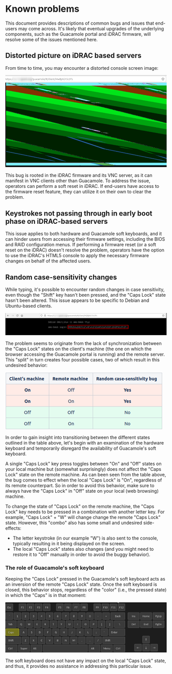 # Known problems

This document provides descriptions of common bugs and issues that end-users may come across. It's likely that eventual upgrades of the underlying components, such as the Guacamole portal and iDRAC firmware, will resolve some of the issues mentioned here.


## Distorted picture on iDRAC based servers

From time to time, you may encounter a distorted console screen image:

![distorted-screen.png](/bugs/distorted-screen.png)

This bug is rooted in the iDRAC firmware and its VNC server, as it can manifest in VNC clients other than Guacamole. To address the issue, operators can perform a soft reset in iDRAC. If end-users have access to the firmware reset feature, they can utilize it on their own to clear the problem.

## Keystrokes not passing through in early boot phase on iDRAC-based servers

This issue applies to both hardware and Guacamole soft keyboards, and it can hinder users from accessing their firmware settings, including the BIOS and RAID configuration menus. If performing a firmware reset (or a soft reset on the iDRAC) doesn't resolve the problem, operators have the option to use the iDRAC's HTML5 console to apply the necessary firmware changes on behalf of the affected users.

## Random case-sensitivity changes

While typing, it's possible to encounter random changes in case sensitivity, even though the "Shift" key hasn't been pressed, and the "Caps Lock" state hasn't been altered. This issue appears to be specific to Debian and Ubuntu-based clients.

![random-caps-locking.png](/bugs/random-caps-locking.png)

The problem seems to originate from the lack of synchronization between the "Caps Lock" states on the client's machine (the one on which the browser accessing the Guacamole portal is running) and the remote server. This "split" in turn creates four possible cases, two of which result in this undesired behavior:

![caps-states.png](/bugs/caps-states.png)

In order to gain insight into transitioning between the different states outlined in the table above, let's begin with an examination of the hardware keyboard and temporarily disregard the availability of Guacamole's soft keyboard.

A single "Caps Lock" key press toggles between "On" and "Off" states on your local machine but (somewhat surprisingly) does not affect the "Caps Lock" state on the remote machine. As can been seen from the table above, the bug comes to effect when the local "Caps Lock" is "On", regardless of its remote counterpart. So in order to avoid this behavior, make sure to always have the "Caps Lock" in "Off" state on your local (web browsing) machine.

To change the state of "Caps Lock" on the remote machine, the "Caps Lock" key needs to be pressed in a combination with another letter key. For example, "Caps Lock" + "W" will change change the remote "Caps Lock" state. However, this "combo" also has some small and undesired side-effects:

- The letter keystroke (in our example "W") is also sent to the console, typically resulting in it being displayed on the screen.
- The local "Caps Lock" states also changes (and you might need to restore it to "Off" manually in order to avoid the buggy behavior).

### The role of Guacamole's soft keyboard

Keeping the "Caps Lock" pressed in the Guacamole's soft keyboard acts as an inversion of the remote "Caps Lock" state. Once the soft keyboard is closed, this behavior stops, regardless of the "color" (i.e., the pressed state) in which the "Caps" is in that moment:

![soft-keyboard.png](/bugs/soft-keyboard.png)

The soft keyboard does not have any impact on the local "Caps Lock" state, and thus, it provides no assistance in addressing this particular issue.
